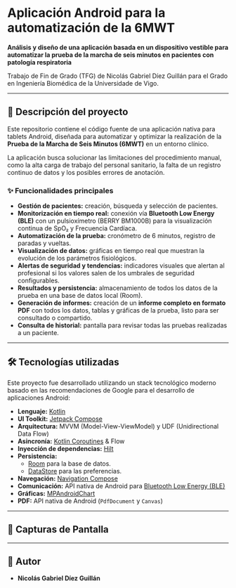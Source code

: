 # Aplicación Android para la automatización de la 6MWT

**Análisis y diseño de una aplicación basada en un dispositivo vestible para automatizar la prueba de la marcha de seis minutos en pacientes con patología respiratoria**

Trabajo de Fin de Grado (TFG) de Nicolás Gabriel Díez Guillán para el Grado en Ingeniería Biomédica de la Universidade de Vigo.

---

## 📜 Descripción del proyecto

Este repositorio contiene el código fuente de una aplicación nativa para tablets Android, diseñada para automatizar y optimizar la realización de la **Prueba de la Marcha de Seis Minutos (6MWT)** en un entorno clínico.

La aplicación busca solucionar las limitaciones del procedimiento manual, como la alta carga de trabajo del personal sanitario, la falta de un registro continuo de datos y los posibles errores de anotación.

### ✨ Funcionalidades principales

*   **Gestión de pacientes:** creación, búsqueda y selección de pacientes.
*   **Monitorización en tiempo real:** conexión vía **Bluetooth Low Energy (BLE)** con un pulsioxímetro (BERRY BM1000B) para la visualización continua de SpO₂ y Frecuencia Cardíaca.
*   **Automatización de la prueba:** cronómetro de 6 minutos, registro de paradas y vueltas.
*   **Visualización de datos:** gráficas en tiempo real que muestran la evolución de los parámetros fisiológicos.
*   **Alertas de seguridad y tendencias:** indicadores visuales que alertan al profesional si los valores salen de los umbrales de seguridad configurables.
*   **Resultados y persistencia:** almacenamiento de todos los datos de la prueba en una base de datos local (Room).
*   **Generación de informes:** creación de un **informe completo en formato PDF** con todos los datos, tablas y gráficas de la prueba, listo para ser consultado o compartido.
*   **Consulta de historial:** pantalla para revisar todas las pruebas realizadas a un paciente.

---

## 🛠️ Tecnologías utilizadas

Este proyecto fue desarrollado utilizando un stack tecnológico moderno basado en las recomendaciones de Google para el desarrollo de aplicaciones Android:

*   **Lenguaje:** [Kotlin](https://kotlinlang.org/)
*   **UI Toolkit:** [Jetpack Compose](https://developer.android.com/jetpack/compose)
*   **Arquitectura:** MVVM (Model-View-ViewModel) y UDF (Unidirectional Data Flow)
*   **Asincronía:** [Kotlin Coroutines](https://kotlinlang.org/docs/coroutines-overview.html) & Flow
*   **Inyección de dependencias:** [Hilt](https://developer.android.com/training/dependency-injection/hilt-android)
*   **Persistencia:**
    *   [Room](https://developer.android.com/training/data-storage/room) para la base de datos.
    *   [DataStore](https://developer.android.com/topic/libraries/architecture/datastore) para las preferencias.
*   **Navegación:** [Navigation Compose](https://developer.android.com/jetpack/compose/navigation)
*   **Comunicación:** API nativa de Android para [Bluetooth Low Energy (BLE)](https://developer.android.com/guide/topics/connectivity/bluetooth/ble)
*   **Gráficas:** [MPAndroidChart](https://github.com/PhilJay/MPAndroidChart)
*   **PDF:** API nativa de Android (`PdfDocument` y `Canvas`)

---

## 📸 Capturas de Pantalla



---

## 👤 Autor

*   **Nicolás Gabriel Díez Guillán**
